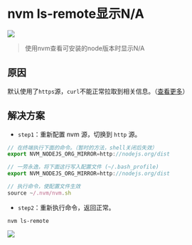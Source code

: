 # nvm ls-remote显示N/A

![](/images/node/error/nvm_NA.png)

> 使用nvm查看可安装的node版本时显示N/A

## 原因

默认使用了`https`源，`curl`不能正常拉取到相关信息。（[查看更多](./curl证书问题.html)）

## 解决方案

- `step1`：重新配置 nvm 源，切换到 `http` 源。

```js
// 在终端执行下面的命令。（暂时的方法，shell关闭后失效）
export NVM_NODEJS_ORG_MIRROR=http://nodejs.org/dist

// 一劳永逸，将下面这行写入配置文件 (~/.bash_profile)
export NVM_NODEJS_ORG_MIRROR=http://nodejs.org/dist

// 执行命令，使配置文件生效
source ~/.nvm/nvm.sh
```

- `step2`：重新执行命令，返回正常。

```
nvm ls-remote
```

![](/images/node/error/nvm_NA_2.jpg)
